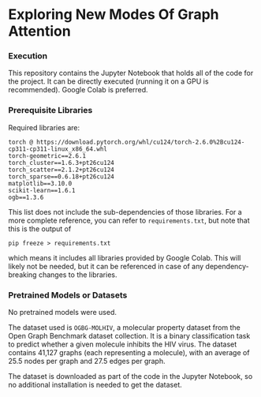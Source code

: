 # Exploring New Modes Of Graph Attention

### Execution

This repository contains the Jupyter Notebook that holds all of the code for the project. It can be directly executed (running it on a GPU is recommended). Google Colab is preferred.

### Prerequisite Libraries

Required libraries are:
```
torch @ https://download.pytorch.org/whl/cu124/torch-2.6.0%2Bcu124-cp311-cp311-linux_x86_64.whl
torch-geometric==2.6.1
torch_cluster==1.6.3+pt26cu124
torch_scatter==2.1.2+pt26cu124
torch_sparse==0.6.18+pt26cu124
matplotlib==3.10.0
scikit-learn==1.6.1
ogb==1.3.6
```

This list does not include the sub-dependencies of those libraries. For a more complete reference, you can refer to `requirements.txt`, but note that this is the output of 
```
pip freeze > requirements.txt
```
which means it includes all libraries provided by Google Colab. This will likely not be needed, but it can be referenced in case of any dependency-breaking changes to the libraries.

### Pretrained Models or Datasets

No pretrained models were used.

The dataset used is `OGBG-MOLHIV`, a molecular property dataset from the Open Graph Benchmark dataset collection. It is a binary classification task to predict whether a given molecule inhibits the HIV virus. The dataset contains 41,127 graphs (each representing a molecule), with an average of 25.5 nodes per graph and 27.5 edges per graph.

The dataset is downloaded as part of the code in the Jupyter Notebook, so no additional installation is needed to get the dataset.
